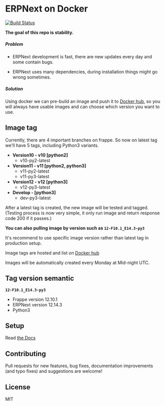 #  ERPNext on Docker

[![Build Status](https://travis-ci.com/pipech/erpnext-docker-debian.svg?branch=master)](https://travis-ci.com/pipech/erpnext-docker-debian)

**The goal of this repo is stability.** 

##### Problem

* ERPNext development is fast, there are new updates every day and some contain bugs.

* ERPNext uses many dependencies, during installation things might go wrong sometimes.

##### Solution

Using docker we can pre-build an image and push it to [Docker hub](https://hub.docker.com/r/pipech/erpnext-docker-debian/),
so you will always have usable images and can choose which version you want to use.

## Image tag

Currently, there are 4 important branches on frappe. 
So now on latest tag we'll have 5 tags, including Python3 variants.

* **Version10 - v10 [python2]**
  * v10-py2-latest
* **Version11 - v11 [python2, python3]**
  * v11-py2-latest
  * v11-py3-latest
* **Version12 - v12 [python3]**
  * v12-py3-latest
* **Develop - [python3]**
  * dev-py3-latest

After a latest tag is created, the new image will be tested and tagged. (Testing process is now very simple, it only run image and return response code 200 if it passes.)

**You can also pulling image by version such as `12-F10.1_E14.3-py3`**

It's recommend to use specific image version rather than latest tag in production setup.

Image tags are hosted and list on [Docker hub](https://hub.docker.com/r/pipech/erpnext-docker-debian/)

Images will be automatically created every Monday at Mid-night UTC.

## Tag version semantic

**`12-F10.1_E14.3-py3`**

* Frappe version 12.10.1
* ERPNext version 12.14.3
* Python3

## Setup

Read [the Docs](https://github.com/pipech/erpnext-docker-debian/wiki)

## Contributing

Pull requests for new features, bug fixes, documentation improvements (and typo fixes) and suggestions are welcome!

## License

MIT
